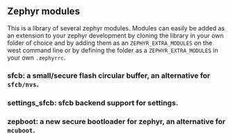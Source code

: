 ## Zephyr modules

This is a library of several zephyr modules. Modules can easily be added as an
extension to your zephyr development by cloning the library in your own folder
of choice and by adding them as an `ZEPHYR_EXTRA_MODULES` on the west command
line or by defining the folder as a `ZEPHYR_EXTRA_MODULES` in your own
`.zephyrrc`.

### sfcb: a small/secure flash circular buffer, an alternative for `sfcb/nvs`.

### settings_sfcb: sfcb backend support for settings.

### zepboot: a new secure bootloader for zephyr, an alternative for `mcuboot`.

